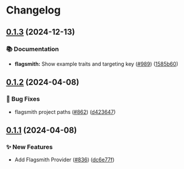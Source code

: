 # Changelog

## [0.1.3](https://github.com/open-feature/js-sdk-contrib/compare/flagsmith-client-provider-v0.1.2...flagsmith-client-provider-v0.1.3) (2024-12-13)


### 📚 Documentation

* **flagsmith:** Show example traits and targeting key ([#989](https://github.com/open-feature/js-sdk-contrib/issues/989)) ([1585b60](https://github.com/open-feature/js-sdk-contrib/commit/1585b60672290f0170d68534f12a90d10e31899f))

## [0.1.2](https://github.com/open-feature/js-sdk-contrib/compare/flagsmith-client-provider-v0.1.1...flagsmith-client-provider-v0.1.2) (2024-04-08)


### 🐛 Bug Fixes

* flagsmith project paths ([#862](https://github.com/open-feature/js-sdk-contrib/issues/862)) ([d423647](https://github.com/open-feature/js-sdk-contrib/commit/d423647b43e4762d901d9894900cf33c314ae9fe))

## [0.1.1](https://github.com/open-feature/js-sdk-contrib/compare/flagsmith-client-provider-v0.1.0...flagsmith-client-provider-v0.1.1) (2024-04-08)


### ✨ New Features

* Add Flagsmith Provider ([#836](https://github.com/open-feature/js-sdk-contrib/issues/836)) ([dc6e77f](https://github.com/open-feature/js-sdk-contrib/commit/dc6e77f777bdff920d47fde2716f7098a9a767eb))
